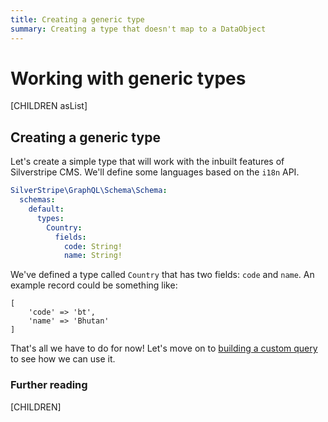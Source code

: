 ```yaml
---
title: Creating a generic type
summary: Creating a type that doesn't map to a DataObject
---
```


# Working with generic types

[CHILDREN asList]

## Creating a generic type

Let's create a simple type that will work with the inbuilt features of Silverstripe CMS.
We'll define some languages based on the `i18n` API.

```yml
SilverStripe\GraphQL\Schema\Schema:
  schemas:
    default:
      types:
        Country:
          fields:
            code: String!
            name: String!
```

We've defined a type called `Country` that has two fields: `code` and `name`. An example record
could be something like:

```
[
    'code' => 'bt',
    'name' => 'Bhutan'
]
```

That's all we have to do for now! Let's move on to [building a custom query](building_a_custom_query) to see how we
can use it.

### Further reading

[CHILDREN]
